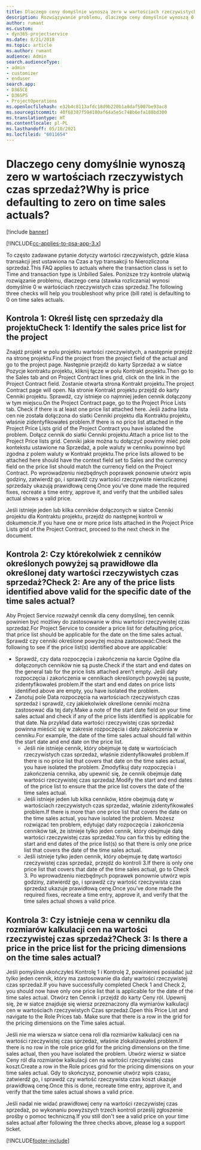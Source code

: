 ```yaml
---
title: Dlaczego ceny domyślnie wynoszą zero w wartościach rzeczywistych czas sprzedaż?
description: Rozwiązywanie problemu, dlaczego ceny domyślnie wynoszą 0 w wartościach rzeczywistych czas sprzedaż.
author: rumant
ms.custom:
- dyn365-projectservice
ms.date: 8/21/2018
ms.topic: article
ms.author: rumant
audience: Admin
search.audienceType:
- admin
- customizer
- enduser
search.app:
- D365CE
- D365PS
- ProjectOperations
ms.openlocfilehash: e32b4c8113afdc18d9b220b1a8daf5007be93ac8
ms.sourcegitcommit: 40f68387f594180af64a5e5c748b6efa188bd300
ms.translationtype: HT
ms.contentlocale: pl-PL
ms.lasthandoff: 05/10/2021
ms.locfileid: "6011654"
---
```

# <a name="why-is-price-defaulting-to-zero-on-time-sales-actuals"></a><span data-ttu-id="8fadf-103">Dlaczego ceny domyślnie wynoszą zero w wartościach rzeczywistych czas sprzedaż?</span><span class="sxs-lookup"><span data-stu-id="8fadf-103">Why is price defaulting to zero on time sales actuals?</span></span>

[!include [banner](../includes/psa-now-project-operations.md)]

[!INCLUDE[cc-applies-to-psa-app-3.x](../includes/cc-applies-to-psa-app-3x.md)]

<span data-ttu-id="8fadf-104">To często zadawane pytanie dotyczy wartości rzeczywistych, gdzie klasa transakcji jest ustawiona na Czas a typ transakcji to Nierozliczona sprzedaż.</span><span class="sxs-lookup"><span data-stu-id="8fadf-104">This FAQ applies to actuals where the transaction class is set to Time and transaction type is Unbilled Sales.</span></span> <span data-ttu-id="8fadf-105">Poniższe trzy kontrole ułatwią rozwiązanie problemu, dlaczego cena (stawka rozliczania) wynosi domyślnie 0 w wartościach rzeczywistych czas sprzedaż.</span><span class="sxs-lookup"><span data-stu-id="8fadf-105">The following three checks will help you troubleshoot why price (bill rate) is defaulting to 0 on time sales actuals.</span></span>

## <a name="check-1-identify-the-sales-price-list-for-the-project"></a><span data-ttu-id="8fadf-106">Kontrola 1: Określ listę cen sprzedaży dla projektu</span><span class="sxs-lookup"><span data-stu-id="8fadf-106">Check 1: Identify the sales price list for the project</span></span>

<span data-ttu-id="8fadf-107">Znajdź projekt w polu projektu wartości rzeczywistych, a następnie przejdź na stronę projektu.</span><span class="sxs-lookup"><span data-stu-id="8fadf-107">Find the project from the project field of the actual and go to the project page.</span></span> <span data-ttu-id="8fadf-108">Następnie przejdź do karty Sprzedaż a w siatce Pozycje kontraktu projektu, kliknij łącze w polu Kontrakt projektu.</span><span class="sxs-lookup"><span data-stu-id="8fadf-108">Then go to the Sales tab and on Project Contract lines grid, click on the link in the Project Contract field.</span></span> <span data-ttu-id="8fadf-109">Zostanie otwarta strona Kontrakt projektu.</span><span class="sxs-lookup"><span data-stu-id="8fadf-109">The project Contract page will open.</span></span> <span data-ttu-id="8fadf-110">Na stronie Kontrakt projektu przejdź do karty Cenniki projektu. Sprawdź, czy istnieje co najmniej jeden cennik dołączony w tym miejscu.</span><span class="sxs-lookup"><span data-stu-id="8fadf-110">On the Project Contract page, go to the Project Price Lists tab. Check if there is at least one price list attached here.</span></span> <span data-ttu-id="8fadf-111">Jeśli żadna lista cen nie została dołączona do siatki Cenniki projektu dla Kontraktu projektu, właśnie zidentyfikowałeś problem.</span><span class="sxs-lookup"><span data-stu-id="8fadf-111">If there is no price list attached in the Project Price Lists grid of the Project Contract you have isolated the problem.</span></span> <span data-ttu-id="8fadf-112">Dołącz cennik do siatki Cenniki projektu.</span><span class="sxs-lookup"><span data-stu-id="8fadf-112">Attach a price list to the Project Price lists grid.</span></span> <span data-ttu-id="8fadf-113">Cenniki jakie można tu dołączyć powinny mieć pole kontekstu ustawione na Sprzedaż, a pole waluty w cenniku powinno być zgodna z polem waluty w Kontrakt projektu.</span><span class="sxs-lookup"><span data-stu-id="8fadf-113">The price lists allowed to be attached here should have the context field set to Sales and the currency field on the price list should match the currency field on the Project Contract.</span></span> <span data-ttu-id="8fadf-114">Po wprowadzeniu niezbędnych poprawek ponownie utwórz wpis godziny, zatwierdź go, i sprawdź czy wartości rzeczywiste nierozliczonej sprzedaży ukazują prawidłową cenę.</span><span class="sxs-lookup"><span data-stu-id="8fadf-114">Once you’ve done made the required fixes, recreate a time entry, approve it, and verify that the unbilled sales actual shows a valid price.</span></span> 

<span data-ttu-id="8fadf-115">Jeśli istnieje jeden lub kilka cenników dołączonych w siatce Cenniki projektu dla Kontraktu projektu, przejdź do następnej kontroli w dokumencie.</span><span class="sxs-lookup"><span data-stu-id="8fadf-115">If you have one or more price lists attached in the Project Price Lists grid of the Project Contract, proceed to the next check in the document.</span></span>

## <a name="check-2-are-any-of-the-price-lists-identified-above-valid-for-the-specific-date-of-the-time-sales-actual"></a><span data-ttu-id="8fadf-116">Kontrola 2: Czy którekolwiek z cenników określonych powyżej są prawidłowe dla określonej daty wartości rzeczywistych czas sprzedaż?</span><span class="sxs-lookup"><span data-stu-id="8fadf-116">Check 2: Are any of the price lists identified above valid for the specific date of the time sales actual?</span></span>

<span data-ttu-id="8fadf-117">Aby Project Service rozważył cennik dla ceny domyślnej, ten cennik powinien być możliwy do zastosowanie w dniu wartości rzeczywistej czas sprzedaż.</span><span class="sxs-lookup"><span data-stu-id="8fadf-117">For Project Service to consider a price list for defaulting price, that price list should be applicable for the date on the time sales actual.</span></span> <span data-ttu-id="8fadf-118">Sprawdź czy cenniki określone powyżej można zastosować:</span><span class="sxs-lookup"><span data-stu-id="8fadf-118">Check the following to see if the price list(s) identified above are applicable:</span></span>
- <span data-ttu-id="8fadf-119">Sprawdź, czy data rozpoczęcia i zakończenia na karcie Ogólne dla dołączonych cenników nie są puste.</span><span class="sxs-lookup"><span data-stu-id="8fadf-119">Check if the start and end dates on the general tab for the price lists attached aren’t empty.</span></span> <span data-ttu-id="8fadf-120">Jeśli daty rozpoczęcia i zakończenia w cennikach określonych powyżej są puste, zidentyfikowałeś problem.</span><span class="sxs-lookup"><span data-stu-id="8fadf-120">If the start and end dates on price lists identified above are empty, you have isolated the problem.</span></span> 
- <span data-ttu-id="8fadf-121">Zanotuj pole Data rozpoczęcia na wartościach rzeczywistych czas sprzedaż i sprawdź, czy jakiekolwiek określone cenniki można zastosować dla tej daty.</span><span class="sxs-lookup"><span data-stu-id="8fadf-121">Make a note of the start date field on your time sales actual and check if any of the price lists identified is applicable for that date.</span></span> <span data-ttu-id="8fadf-122">Na przykład data wartości rzeczywistej czas sprzedaż powinna mieścić się w zakresie rozpoczęcia i daty zakończenia w cenniku.</span><span class="sxs-lookup"><span data-stu-id="8fadf-122">For example, the date of the time sales actual should fall within the start date and end date on the price list.</span></span> 
    - <span data-ttu-id="8fadf-123">Jeśli nie istnieje cennik, który obejmuje tę datę w wartościach rzeczywistych czas sprzedaż, właśnie zidentyfikowałeś problem.</span><span class="sxs-lookup"><span data-stu-id="8fadf-123">If there is no price list that covers that date on the time sales actual, you have isolated the problem.</span></span> <span data-ttu-id="8fadf-124">Zmodyfikuj daty rozpoczęcia i zakończenia cennika, aby upewnić się, że cennik obejmuje datę wartości rzeczywistej czas sprzedaż.</span><span class="sxs-lookup"><span data-stu-id="8fadf-124">Modify the start and end dates of the price list to ensure that the price list covers the date of the time sales actual.</span></span> 
    - <span data-ttu-id="8fadf-125">Jeśli istnieje jeden lub kilka cenników, które obejmują datę w wartościach rzeczywistych czas sprzedaż, właśnie zidentyfikowałeś problem.</span><span class="sxs-lookup"><span data-stu-id="8fadf-125">If there is more than one price list that covers the date on the time sales actual, you have isolated the problem.</span></span> <span data-ttu-id="8fadf-126">Możesz rozwiązać ten problem, edytując daty rozpoczęcia i zakończenia cenników tak, że istnieje tylko jeden cennik, który obejmuje datę wartości rzeczywistej czas sprzedaż.</span><span class="sxs-lookup"><span data-stu-id="8fadf-126">You can fix this by editing the start and end dates of the price list(s) so that there is only one price list that covers the date of the time sales actual.</span></span> 
    - <span data-ttu-id="8fadf-127">Jeśli istnieje tylko jeden cennik, który obejmuje tę datę wartości rzeczywistej czas sprzedaż, przejdź do kontroli 3.</span><span class="sxs-lookup"><span data-stu-id="8fadf-127">If there is only one price list that covers that date of the time sales actual, go to Check 3.</span></span>
<span data-ttu-id="8fadf-128">Po wprowadzeniu niezbędnych poprawek ponownie utwórz wpis godziny, zatwierdź go, i sprawdź czy wartość rzeczywista czas sprzedaż ukazuje prawidłową cenę.</span><span class="sxs-lookup"><span data-stu-id="8fadf-128">Once you’ve done made the required fixes, recreate a time entry, approve it, and verify that the time sales actual shows a valid price.</span></span>

## <a name="check-3-is-there-a-price-in-the-price-list-for-the-pricing-dimensions-on-the-time-sales-actual"></a><span data-ttu-id="8fadf-129">Kontrola 3: Czy istnieje cena w cenniku dla rozmiarów kalkulacji cen na wartości rzeczywistej czas sprzedaż?</span><span class="sxs-lookup"><span data-stu-id="8fadf-129">Check 3: Is there a price in the price list for the pricing dimensions on the time sales actual?</span></span>

<span data-ttu-id="8fadf-130">Jeśli pomyślnie ukończyłeś Kontrolę 1 i Kontrolę 2, powinieneś posiadać już tylko jeden cennik, który ma zastosowanie dla daty wartości rzeczywistej czas sprzedaż.</span><span class="sxs-lookup"><span data-stu-id="8fadf-130">If you have successfully completed Check 1 and Check 2, you should now have only one price list that is applicable for the date of the time sales actual.</span></span> <span data-ttu-id="8fadf-131">Otwórz ten Cennik i przejdź do karty Ceny ról. Upewnij się, że w siatce znajduje się wiersz przeznaczony dla wymiarów kalkulacji cen w wartościach rzeczywistych Czas sprzedaż.</span><span class="sxs-lookup"><span data-stu-id="8fadf-131">Open this Price List and navigate to the Role Prices tab. Make sure that there is a row in the grid for the pricing dimensions on the Time sales actual.</span></span>

<span data-ttu-id="8fadf-132">Jeśli nie ma wiersza w siatce cena roli dla rozmiarów kalkulacji cen na wartości rzeczywistej czas sprzedaż, właśnie zlokalizowałeś problem.</span><span class="sxs-lookup"><span data-stu-id="8fadf-132">If there is no row in the role price grid for the pricing dimensions on the time sales actual, then you have isolated the problem.</span></span> <span data-ttu-id="8fadf-133">Utwórz wiersz w siatce Ceny ról dla rozmiarów kalkulacji cen na wartości rzeczywistej czas koszt.</span><span class="sxs-lookup"><span data-stu-id="8fadf-133">Create a row in the Role prices grid for the pricing dimensions on your time sales actual.</span></span> <span data-ttu-id="8fadf-134">Gdy to skończysz, ponownie utwórz wpis czasu, zatwierdź go, i sprawdź czy wartość rzeczywista czas koszt ukazuje prawidłową cenę.</span><span class="sxs-lookup"><span data-stu-id="8fadf-134">Once this is done, recreate time entry, approve it, and verify that the time sales actual shows a valid price.</span></span>

<span data-ttu-id="8fadf-135">Jeśli nadal nie widać prawidłowej ceny na wartości rzeczywistej czas sprzedaż, po wykonaniu powyższych trzech kontroli prześlij zgłoszenie prośby o pomoc techniczną.</span><span class="sxs-lookup"><span data-stu-id="8fadf-135">If you still don't see a valid price on your time sales actual after following the three checks above, please log a support ticket.</span></span> 



[!INCLUDE[footer-include](../includes/footer-banner.md)]